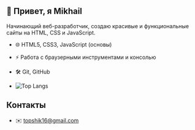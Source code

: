 ## 👋 Привет, я Mikhail 

Начинающий веб-разработчик, создаю красивые и функциональные сайты на HTML, CSS и JavaScript.
- 🌐 HTML5, CSS3, JavaScript (основы)
- ⚡ Работа с браузерными инструментами и консолью
- 🛠 Git, GitHub


- ![Top Langs](https://github-readme-stats.vercel.app/api/top-langs/?username=topqwi9416&layout=compact&theme=dark)

## Контакты
- ✉️ topshik16@gmail.com
